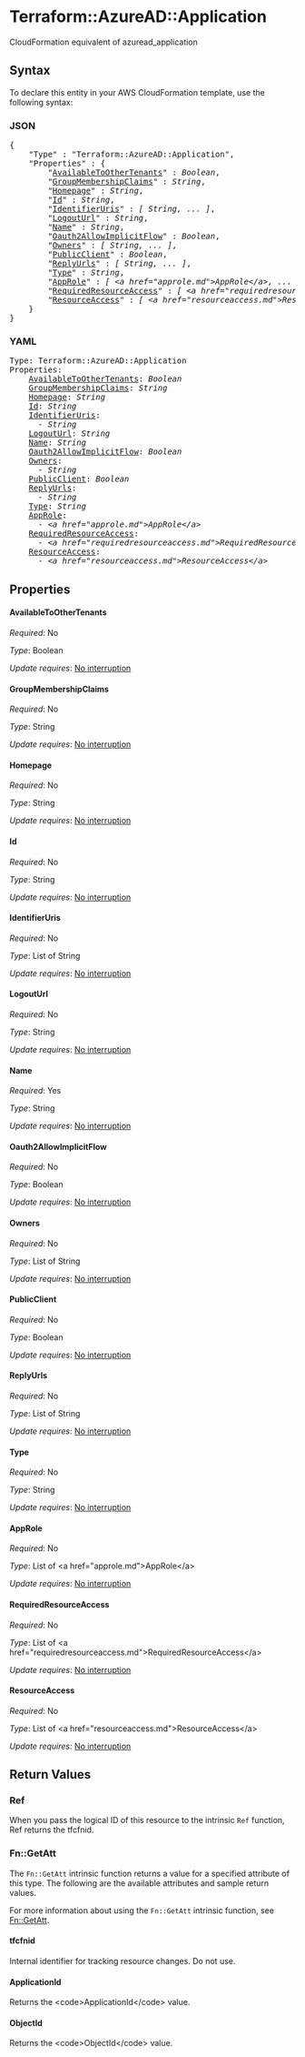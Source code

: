 # Terraform::AzureAD::Application

CloudFormation equivalent of azuread_application

## Syntax

To declare this entity in your AWS CloudFormation template, use the following syntax:

### JSON

<pre>
{
    "Type" : "Terraform::AzureAD::Application",
    "Properties" : {
        "<a href="#availabletoothertenants" title="AvailableToOtherTenants">AvailableToOtherTenants</a>" : <i>Boolean</i>,
        "<a href="#groupmembershipclaims" title="GroupMembershipClaims">GroupMembershipClaims</a>" : <i>String</i>,
        "<a href="#homepage" title="Homepage">Homepage</a>" : <i>String</i>,
        "<a href="#id" title="Id">Id</a>" : <i>String</i>,
        "<a href="#identifieruris" title="IdentifierUris">IdentifierUris</a>" : <i>[ String, ... ]</i>,
        "<a href="#logouturl" title="LogoutUrl">LogoutUrl</a>" : <i>String</i>,
        "<a href="#name" title="Name">Name</a>" : <i>String</i>,
        "<a href="#oauth2allowimplicitflow" title="Oauth2AllowImplicitFlow">Oauth2AllowImplicitFlow</a>" : <i>Boolean</i>,
        "<a href="#owners" title="Owners">Owners</a>" : <i>[ String, ... ]</i>,
        "<a href="#publicclient" title="PublicClient">PublicClient</a>" : <i>Boolean</i>,
        "<a href="#replyurls" title="ReplyUrls">ReplyUrls</a>" : <i>[ String, ... ]</i>,
        "<a href="#type" title="Type">Type</a>" : <i>String</i>,
        "<a href="#approle" title="AppRole">AppRole</a>" : <i>[ &lt;a href=&#34;approle.md&#34;&gt;AppRole&lt;/a&gt;, ... ]</i>,
        "<a href="#requiredresourceaccess" title="RequiredResourceAccess">RequiredResourceAccess</a>" : <i>[ &lt;a href=&#34;requiredresourceaccess.md&#34;&gt;RequiredResourceAccess&lt;/a&gt;, ... ]</i>,
        "<a href="#resourceaccess" title="ResourceAccess">ResourceAccess</a>" : <i>[ &lt;a href=&#34;resourceaccess.md&#34;&gt;ResourceAccess&lt;/a&gt;, ... ]</i>
    }
}
</pre>

### YAML

<pre>
Type: Terraform::AzureAD::Application
Properties:
    <a href="#availabletoothertenants" title="AvailableToOtherTenants">AvailableToOtherTenants</a>: <i>Boolean</i>
    <a href="#groupmembershipclaims" title="GroupMembershipClaims">GroupMembershipClaims</a>: <i>String</i>
    <a href="#homepage" title="Homepage">Homepage</a>: <i>String</i>
    <a href="#id" title="Id">Id</a>: <i>String</i>
    <a href="#identifieruris" title="IdentifierUris">IdentifierUris</a>: <i>
      - String</i>
    <a href="#logouturl" title="LogoutUrl">LogoutUrl</a>: <i>String</i>
    <a href="#name" title="Name">Name</a>: <i>String</i>
    <a href="#oauth2allowimplicitflow" title="Oauth2AllowImplicitFlow">Oauth2AllowImplicitFlow</a>: <i>Boolean</i>
    <a href="#owners" title="Owners">Owners</a>: <i>
      - String</i>
    <a href="#publicclient" title="PublicClient">PublicClient</a>: <i>Boolean</i>
    <a href="#replyurls" title="ReplyUrls">ReplyUrls</a>: <i>
      - String</i>
    <a href="#type" title="Type">Type</a>: <i>String</i>
    <a href="#approle" title="AppRole">AppRole</a>: <i>
      - &lt;a href=&#34;approle.md&#34;&gt;AppRole&lt;/a&gt;</i>
    <a href="#requiredresourceaccess" title="RequiredResourceAccess">RequiredResourceAccess</a>: <i>
      - &lt;a href=&#34;requiredresourceaccess.md&#34;&gt;RequiredResourceAccess&lt;/a&gt;</i>
    <a href="#resourceaccess" title="ResourceAccess">ResourceAccess</a>: <i>
      - &lt;a href=&#34;resourceaccess.md&#34;&gt;ResourceAccess&lt;/a&gt;</i>
</pre>

## Properties

#### AvailableToOtherTenants

_Required_: No

_Type_: Boolean

_Update requires_: [No interruption](https://docs.aws.amazon.com/AWSCloudFormation/latest/UserGuide/using-cfn-updating-stacks-update-behaviors.html#update-no-interrupt)

#### GroupMembershipClaims

_Required_: No

_Type_: String

_Update requires_: [No interruption](https://docs.aws.amazon.com/AWSCloudFormation/latest/UserGuide/using-cfn-updating-stacks-update-behaviors.html#update-no-interrupt)

#### Homepage

_Required_: No

_Type_: String

_Update requires_: [No interruption](https://docs.aws.amazon.com/AWSCloudFormation/latest/UserGuide/using-cfn-updating-stacks-update-behaviors.html#update-no-interrupt)

#### Id

_Required_: No

_Type_: String

_Update requires_: [No interruption](https://docs.aws.amazon.com/AWSCloudFormation/latest/UserGuide/using-cfn-updating-stacks-update-behaviors.html#update-no-interrupt)

#### IdentifierUris

_Required_: No

_Type_: List of String

_Update requires_: [No interruption](https://docs.aws.amazon.com/AWSCloudFormation/latest/UserGuide/using-cfn-updating-stacks-update-behaviors.html#update-no-interrupt)

#### LogoutUrl

_Required_: No

_Type_: String

_Update requires_: [No interruption](https://docs.aws.amazon.com/AWSCloudFormation/latest/UserGuide/using-cfn-updating-stacks-update-behaviors.html#update-no-interrupt)

#### Name

_Required_: Yes

_Type_: String

_Update requires_: [No interruption](https://docs.aws.amazon.com/AWSCloudFormation/latest/UserGuide/using-cfn-updating-stacks-update-behaviors.html#update-no-interrupt)

#### Oauth2AllowImplicitFlow

_Required_: No

_Type_: Boolean

_Update requires_: [No interruption](https://docs.aws.amazon.com/AWSCloudFormation/latest/UserGuide/using-cfn-updating-stacks-update-behaviors.html#update-no-interrupt)

#### Owners

_Required_: No

_Type_: List of String

_Update requires_: [No interruption](https://docs.aws.amazon.com/AWSCloudFormation/latest/UserGuide/using-cfn-updating-stacks-update-behaviors.html#update-no-interrupt)

#### PublicClient

_Required_: No

_Type_: Boolean

_Update requires_: [No interruption](https://docs.aws.amazon.com/AWSCloudFormation/latest/UserGuide/using-cfn-updating-stacks-update-behaviors.html#update-no-interrupt)

#### ReplyUrls

_Required_: No

_Type_: List of String

_Update requires_: [No interruption](https://docs.aws.amazon.com/AWSCloudFormation/latest/UserGuide/using-cfn-updating-stacks-update-behaviors.html#update-no-interrupt)

#### Type

_Required_: No

_Type_: String

_Update requires_: [No interruption](https://docs.aws.amazon.com/AWSCloudFormation/latest/UserGuide/using-cfn-updating-stacks-update-behaviors.html#update-no-interrupt)

#### AppRole

_Required_: No

_Type_: List of &lt;a href=&#34;approle.md&#34;&gt;AppRole&lt;/a&gt;

_Update requires_: [No interruption](https://docs.aws.amazon.com/AWSCloudFormation/latest/UserGuide/using-cfn-updating-stacks-update-behaviors.html#update-no-interrupt)

#### RequiredResourceAccess

_Required_: No

_Type_: List of &lt;a href=&#34;requiredresourceaccess.md&#34;&gt;RequiredResourceAccess&lt;/a&gt;

_Update requires_: [No interruption](https://docs.aws.amazon.com/AWSCloudFormation/latest/UserGuide/using-cfn-updating-stacks-update-behaviors.html#update-no-interrupt)

#### ResourceAccess

_Required_: No

_Type_: List of &lt;a href=&#34;resourceaccess.md&#34;&gt;ResourceAccess&lt;/a&gt;

_Update requires_: [No interruption](https://docs.aws.amazon.com/AWSCloudFormation/latest/UserGuide/using-cfn-updating-stacks-update-behaviors.html#update-no-interrupt)

## Return Values

### Ref

When you pass the logical ID of this resource to the intrinsic `Ref` function, Ref returns the tfcfnid.

### Fn::GetAtt

The `Fn::GetAtt` intrinsic function returns a value for a specified attribute of this type. The following are the available attributes and sample return values.

For more information about using the `Fn::GetAtt` intrinsic function, see [Fn::GetAtt](https://docs.aws.amazon.com/AWSCloudFormation/latest/UserGuide/intrinsic-function-reference-getatt.html).

#### tfcfnid

Internal identifier for tracking resource changes. Do not use.

#### ApplicationId

Returns the &lt;code&gt;ApplicationId&lt;/code&gt; value.

#### ObjectId

Returns the &lt;code&gt;ObjectId&lt;/code&gt; value.

